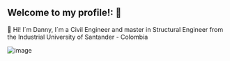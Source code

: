 ## Welcome to my profile!: 👋

👋 Hi! I´m Danny, I´m a Civil Engineer and master in Structural Engineer from the Industrial University of Santander - Colombia

![image](https://github.com/user-attachments/assets/4931aa02-4287-41be-a307-d81112006a9d)


<!--
**ramdanny10/ramdanny10** is a ✨ _special_ ✨ repository because its `README.md` (this file) appears on your GitHub profile.

Here are some ideas to get you started:

- 🔭 I’m currently working on ...
- 🌱 I’m currently learning ...
- 👯 I’m looking to collaborate on ...
- 🤔 I’m looking for help with ...
- 💬 Ask me about ...
- 📫 How to reach me: ...
- 😄 Pronouns: ...
- ⚡ Fun fact: ...
-->
